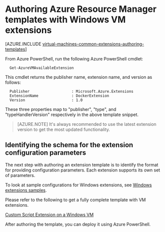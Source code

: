 <properties
    pageTitle="Authoring Templates with Windows VM extensions | Azure"
    description="Learn about authoring Azure Resource Manager templates with extensions for Windows VMs"
    services="virtual-machines-windows"
    documentationcenter=""
    author="kundanap"
    manager="timlt"
    editor=""
    tags="azure-resource-manager" />
<tags
    ms.assetid="418dd1f7-ded8-45ab-9a5a-a59d245e2555"
    ms.service="virtual-machines-windows"
    ms.devlang="na"
    ms.topic="article"
    ms.tgt_pltfrm="vm-windows"
    ms.workload="infrastructure-services"
    ms.date="03/29/2016"
    wacn.date=""
    ms.author="kundanap" />

# Authoring Azure Resource Manager templates with Windows VM extensions
[AZURE.INCLUDE [virtual-machines-common-extensions-authoring-templates](../../includes/virtual-machines-common-extensions-authoring-templates.md)]

From Azure PowerShell, run the following Azure PowerShell cmdlet:

      Get-AzureVMAvailableExtension


This cmdlet returns the publisher name, extension name, and version as follows:

      Publisher                   : Microsoft.Azure.Extensions  
      ExtensionName               : DockerExtension
      Version                     : 1.0

These three properties map to "publisher", "type", and "typeHandlerVersion" respectively in the above template snippet.

> [AZURE.NOTE]
> It's always recommended to use the latest extension version to get the most updated functionality.
> 
> 

## Identifying the schema for the extension configuration parameters
The next step with authoring an extension template is to identify the format for providing configuration parameters. Each extension supports its own set of parameters.

To look at sample configurations for Windows extensions, see [Windows extensions samples](/documentation/articles/virtual-machines-windows-extensions-configuration-samples/).

Please refer to the following to get a fully complete template with VM extensions.

[Custom Script Extension on a Windows VM](https://github.com/Azure/azure-quickstart-templates/blob/b1908e74259da56a92800cace97350af1f1fc32b/201-list-storage-keys-windows-vm/azuredeploy.json/)

After authoring the template, you can deploy it using Azure PowerShell.

